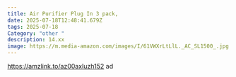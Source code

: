 ```yaml
---
title: Air Purifier Plug In 3 pack,
date: 2025-07-18T12:48:41.679Z
tags: 2025-07-18
Category: "other "
description: 14.xx
image: https://m.media-amazon.com/images/I/61VWXrLtLlL._AC_SL1500_.jpg
---
```

https://amzlink.to/az00axIuzh152 ad